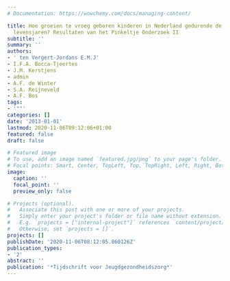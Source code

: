 ```yaml
---
# Documentation: https://wowchemy.com/docs/managing-content/

title: Hoe groeien te vroeg geboren kinderen in Nederland gedurende de eerste vier
  levensjaren? Resultaten van het Pinkeltje Onderzoek II
subtitle: ''
summary: ''
authors:
- ' ten Vergert-Jordans E.M.J'
- I.F.A. Bocca-Tjeertes
- J.M. Kerstjens
- admin
- A.F. de Winter
- S.A. Reijneveld
- A.F. Bos
tags:
- '""'
categories: []
date: '2013-01-01'
lastmod: 2020-11-06T09:12:06+01:00
featured: false
draft: false

# Featured image
# To use, add an image named `featured.jpg/png` to your page's folder.
# Focal points: Smart, Center, TopLeft, Top, TopRight, Left, Right, BottomLeft, Bottom, BottomRight.
image:
  caption: ''
  focal_point: ''
  preview_only: false

# Projects (optional).
#   Associate this post with one or more of your projects.
#   Simply enter your project's folder or file name without extension.
#   E.g. `projects = ["internal-project"]` references `content/project/deep-learning/index.md`.
#   Otherwise, set `projects = []`.
projects: []
publishDate: '2020-11-06T08:12:05.860126Z'
publication_types:
- '2'
abstract: ''
publication: '*Tijdschrift voor Jeugdgezondheidszorg*'
---
```

